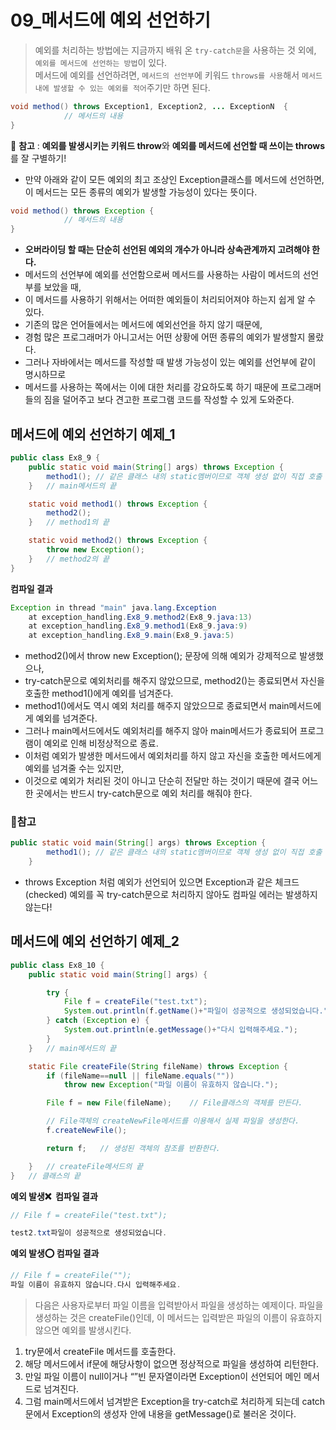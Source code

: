 # 09_메서드에 예외 선언하기
> 예외를 처리하는 방법에는 지금까지 배워 온 `try-catch문`을 사용하는 것 외에,  
`예외를 메서드에 선언하는 방법`이 있다.  
메서드에 예외를 선언하려면, `메서드의 선언부`에 키워드 `throws를 사용`해서 `메서드 내에 발생할 수 있는 예외를 적어`주기만 하면 된다.
> 

```java
void method() throws Exception1, Exception2, ... ExceptionN  {
			// 메서드의 내용
}
```

💢 **참고** : **예외를 발생시키는 키워드 throw**와 **예외를 메서드에 선언할 때 쓰이는 throws**를 잘 구별하기!

- 만약 아래와 같이 모든 예외의 최고 조상인 Exception클래스를 메서드에 선언하면,
이 메서드는 모든 종류의 예외가 발생할 가능성이 있다는 뜻이다.

```java
void method() throws Exception {
			// 메서드의 내용
}
```

- **오버라이딩 할 때는 단순히 선언된 예외의 개수가 아니라 상속관계까지 고려해야 한다.**
- 메서드의 선언부에 예외를 선언함으로써 메서드를 사용하는 사람이 메서드의 선언부를 보았을 때,
- 이 메서드를 사용하기 위해서는 어떠한 예외들이 처리되어져야 하는지 쉽게 알 수 있다.
- 기존의 많은 언어들에서는 메서드에 예외선언을 하지 않기 때문에,
- 경험 많은 프로그래머가 아니고서는 어떤 상황에 어떤 종류의 예외가 발생할지 몰랐다.
- 그러나 자바에서는 메서드를 작성할 때 발생 가능성이 있는 예외를 선언부에 같이 명시하므로
- 메서드를 사용하는 쪽에서는 이에 대한 처리를 강요하도록 하기 때문에 프로그래머들의 짐을 덜어주고 보다 견고한 프로그램 코드를 작성할 수 있게 도와준다.

## 메서드에 예외 선언하기 예제_1

```java
public class Ex8_9 {
    public static void main(String[] args) throws Exception {
        method1(); // 같은 클래스 내의 static멤버이므로 객체 생성 없이 직접 호출 가능.
    }   // main메서드의 끝

    static void method1() throws Exception {
        method2();
    }   // method1의 끝

    static void method2() throws Exception {
        throw new Exception();
    }   // method2의 끝
}
```

**컴파일 결과**

```java
Exception in thread "main" java.lang.Exception
	at exception_handling.Ex8_9.method2(Ex8_9.java:13)
	at exception_handling.Ex8_9.method1(Ex8_9.java:9)
	at exception_handling.Ex8_9.main(Ex8_9.java:5)
```

- method2()에서 throw new Exception(); 문장에 의해 예외가 강제적으로 발생했으나,
- try-catch문으로 예외처리를 해주지 않았으므로, method2()는 종료되면서 자신을 호출한 method1()에게 예외를 넘겨준다.
- method1()에서도 역시 예외 처리를 해주지 않았으므로 종료되면서 main메서드에게 예외를 넘겨준다.
- 그러나 main메서드에서도 예외처리를 해주지 않아 main메서드가 종료되어 프로그램이 예외로 인해 비정상적으로 종료.
- 이처럼 예외가 발생한 메서드에서 예외처리를 하지 않고 자신을 호출한 메서드에게 예외를 넘겨줄 수는 있지만,
- 이것으로 예외가 처리된 것이 아니고 단순히 전달만 하는 것이기 때문에 결국 어느 한 곳에서는 반드시
try-catch문으로 예외 처리를 해줘야 한다.

### 💢참고

```java
public static void main(String[] args) throws Exception {
        method1(); // 같은 클래스 내의 static멤버이므로 객체 생성 없이 직접 호출 가능.
    }
```

- throws Exception 처럼 예외가 선언되어 있으면 Exception과 같은 체크드(checked) 예외를 꼭 try-catch문으로 처리하지 않아도 컴파일 에러는 발생하지 않는다!

## 메서드에 예외 선언하기 예제_2

```java
public class Ex8_10 {
    public static void main(String[] args) {

        try {
            File f = createFile("test.txt");
            System.out.println(f.getName()+"파일이 성공적으로 생성되었습니다.");
        } catch (Exception e) {
            System.out.println(e.getMessage()+"다시 입력해주세요.");
        }
    }   // main메서드의 끝

    static File createFile(String fileName) throws Exception {
        if (fileName==null || fileName.equals(""))
            throw new Exception("파일 이름이 유효하지 않습니다.");

        File f = new File(fileName);    // File클래스의 객체를 만든다.

        // File객체의 createNewFile메서드를 이용해서 실제 파일을 생성한다.
        f.createNewFile();

        return f;   // 생성된 객체의 참조를 반환한다.

    }   // createFile메서드의 끝
}   // 클래스의 끝
```

**예외 발생❌  컴파일 결과**

```java
// File f = createFile("test.txt");

test2.txt파일이 성공적으로 생성되었습니다.
```

**예외 발생⭕️ 컴파일 결과**

```java
// File f = createFile("");
파일 이름이 유효하지 않습니다.다시 입력해주세요.
```

> 다음은 사용자로부터 파일 이름을 입력받아서 파일을 생성하는 예제이다.
파일을 생성하는 것은 createFile()인데, 이 메서드는 입력받은 파일의 이름이 유효하지 않으면 예외를 발생시킨다.
> 
1. try문에서 createFile 메서드를 호출한다.
2. 해당 메서드에서 if문에 해당사항이 없으면 정상적으로 파일을 생성하여 리턴한다.
3. 만일 파일 이름이 null이거나 “”빈 문자열이라면 Exception이 선언되어 메인 메서드로 넘겨진다.
4. 그럼 main메서드에서 넘겨받은 Exception을 try-catch로 처리하게 되는데 catch문에서 Exception의 생성자 안에 내용을 getMessage()로 불러온 것이다.
